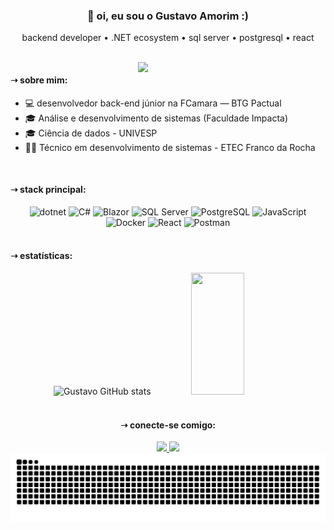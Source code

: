 <h3 align="center">👋 oi, eu sou o Gustavo Amorim :)</h3>
<p align="center"> backend developer • .NET ecosystem • sql server • postgresql • react </p>

<br>

<img align="right" width="300px" src="https://i.pinimg.com/originals/3c/c3/a2/3cc3a2b332e77d64f8a7e388c7aaa2e0.gif"/>


<div align="left">
  <h4> ➝ sobre mim: </h4>
  <ul>
    <li> 💻 desenvolvedor back-end júnior na FCamara — BTG Pactual </li>
    <li> 🎓 Análise e desenvolvimento de sistemas (Faculdade Impacta) </li>
    <li> 🎓 Ciência de dados - UNIVESP </li>
    <li> 👨‍💻 Técnico em desenvolvimento de sistemas - ETEC Franco da Rocha </li>
  </ul>
</div>

<br>

<h4> ➝ stack principal: </h4>

<div align="center">
  <img alt="dotnet" height="40" src="https://cdn.jsdelivr.net/gh/devicons/devicon@latest/icons/dot-net/dot-net-plain-wordmark.svg" />
  <img alt="C#" height="40" src="https://cdn.jsdelivr.net/gh/devicons/devicon/icons/csharp/csharp-original.svg" />
  <img alt="Blazor" height="40" src="https://upload.wikimedia.org/wikipedia/commons/d/d0/Blazor.png" />
  <img alt="SQL Server" height="40" src="https://cdn.jsdelivr.net/gh/devicons/devicon/icons/microsoftsqlserver/microsoftsqlserver-plain.svg" />
  <img alt="PostgreSQL" height="40" src="https://cdn.jsdelivr.net/gh/devicons/devicon/icons/postgresql/postgresql-original.svg" />
  <img alt="JavaScript" height="40" src="https://cdn.jsdelivr.net/gh/devicons/devicon/icons/javascript/javascript-original.svg" />
  <img alt="Docker" height="40" src="https://cdn.jsdelivr.net/gh/devicons/devicon/icons/docker/docker-original.svg" />
  <img alt="React" height="40" src="https://cdn.jsdelivr.net/gh/devicons/devicon/icons/react/react-original.svg" />
  <img alt="Postman" height="40" src="https://cdn.jsdelivr.net/gh/devicons/devicon/icons/postman/postman-original.svg" />
</div>

<br>

<h4> ➝ estatísticas: </h4>

<div align="center">
  <img width="49%" height="195px" src="https://github-readme-stats.vercel.app/api?username=0GustavoAmorim&show_icons=true&count_private=true&hide_border=true&title_color=58a6ff&icon_color=58a6ff&text_color=c9d1d9&bg_color=0d1117" alt="Gustavo GitHub stats" />
  <img width="41%" height="195px" src="https://github-readme-stats.vercel.app/api/top-langs/?username=0GustavoAmorim&layout=compact&hide_border=true&title_color=58a6ff&text_color=c9d1d9&bg_color=0d1117" />
</div>

<br>

<div align="center">
  <h4> ➝ conecte-se comigo: </h4>
  <a href="https://www.linkedin.com/in/gustavoamorim" target="_blank">
    <img src="https://img.shields.io/badge/LinkedIn-0A66C2?style=for-the-badge&logo=linkedin&logoColor=white"/>
  </a>
  <a href="https://github.com/0GustavoAmorim" target="_blank">
    <img src="https://img.shields.io/badge/GitHub-171515?style=for-the-badge&logo=github&logoColor=white"/>
  </a>
</div>

<div align="center">
  <picture>
    <source media="(prefers-color-scheme: dark)" srcset="https://raw.githubusercontent.com/0GustavoAmorim/0GustavoAmorim/output/github-snake-dark.svg">
    <source media="(prefers-color-scheme: light)" srcset="https://raw.githubusercontent.com/0GustavoAmorim/0GustavoAmorim/output/github-snake.svg">
    <img alt="snake animation" src="https://raw.githubusercontent.com/0GustavoAmorim/0GustavoAmorim/output/github-snake.svg" />
  </picture>
</div>

